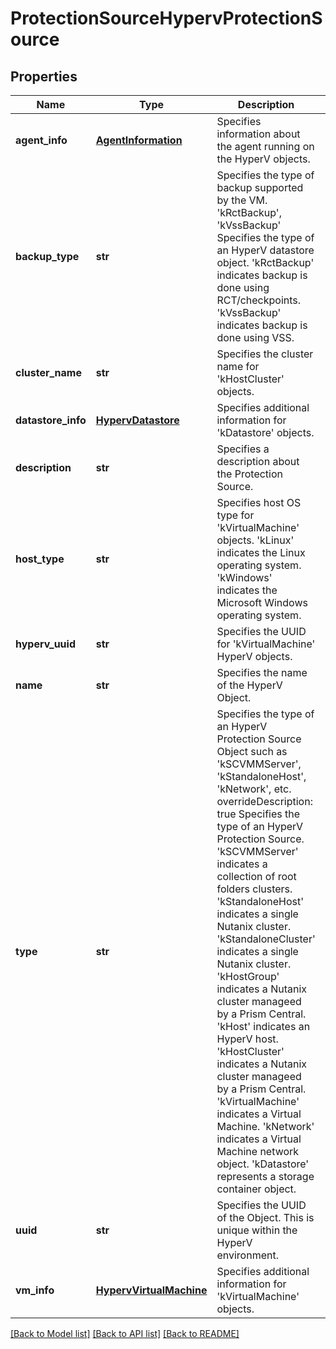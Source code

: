 # ProtectionSourceHypervProtectionSource

## Properties
Name | Type | Description | Notes
------------ | ------------- | ------------- | -------------
**agent_info** | [**AgentInformation**](AgentInformation.md) | Specifies information about the agent running on the HyperV objects. | [optional] 
**backup_type** | **str** | Specifies the type of backup supported by the VM. &#39;kRctBackup&#39;, &#39;kVssBackup&#39; Specifies the type of an HyperV datastore object. &#39;kRctBackup&#39; indicates backup is done using RCT/checkpoints. &#39;kVssBackup&#39; indicates backup is done using VSS. | [optional] 
**cluster_name** | **str** | Specifies the cluster name for &#39;kHostCluster&#39; objects. | [optional] 
**datastore_info** | [**HypervDatastore**](HypervDatastore.md) | Specifies additional information for &#39;kDatastore&#39; objects. | [optional] 
**description** | **str** | Specifies a description about the Protection Source. | [optional] 
**host_type** | **str** | Specifies host OS type for &#39;kVirtualMachine&#39; objects. &#39;kLinux&#39; indicates the Linux operating system. &#39;kWindows&#39; indicates the Microsoft Windows operating system. | [optional] 
**hyperv_uuid** | **str** | Specifies the UUID for &#39;kVirtualMachine&#39; HyperV objects. | [optional] 
**name** | **str** | Specifies the name of the HyperV Object. | [optional] 
**type** | **str** | Specifies the type of an HyperV Protection Source Object such as &#39;kSCVMMServer&#39;, &#39;kStandaloneHost&#39;, &#39;kNetwork&#39;, etc. overrideDescription: true Specifies the type of an HyperV Protection Source. &#39;kSCVMMServer&#39; indicates a collection of root folders clusters. &#39;kStandaloneHost&#39; indicates a single Nutanix cluster. &#39;kStandaloneCluster&#39; indicates a single Nutanix cluster. &#39;kHostGroup&#39; indicates a Nutanix cluster manageed by a Prism Central. &#39;kHost&#39; indicates an HyperV host. &#39;kHostCluster&#39; indicates a Nutanix cluster manageed by a Prism Central. &#39;kVirtualMachine&#39; indicates a Virtual Machine. &#39;kNetwork&#39; indicates a Virtual Machine network object. &#39;kDatastore&#39; represents a storage container object. | [optional] 
**uuid** | **str** | Specifies the UUID of the Object. This is unique within the HyperV environment. | [optional] 
**vm_info** | [**HypervVirtualMachine**](HypervVirtualMachine.md) | Specifies additional information for &#39;kVirtualMachine&#39; objects. | [optional] 

[[Back to Model list]](../README.md#documentation-for-models) [[Back to API list]](../README.md#documentation-for-api-endpoints) [[Back to README]](../README.md)


